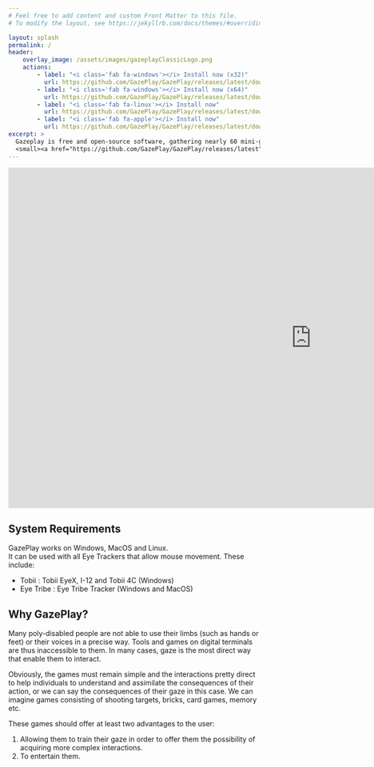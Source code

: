 ```yaml
---
# Feel free to add content and custom Front Matter to this file.
# To modify the layout, see https://jekyllrb.com/docs/themes/#overriding-theme-defaults

layout: splash
permalink: /
header:
    overlay_image: /assets/images/gazeplayClassicLogo.png
    actions:
        - label: "<i class='fab fa-windows'></i> Install now (x32)"
          url: https://github.com/GazePlay/GazePlay/releases/latest/download/gazeplay-windows-x32-1.9.16-installer.exe
        - label: "<i class='fab fa-windows'></i> Install now (x64)"
          url: https://github.com/GazePlay/GazePlay/releases/latest/download/gazeplay-windows-x64-1.9.16-installer.exe
        - label: "<i class='fab fa-linux'></i> Install now"
          url: https://github.com/GazePlay/GazePlay/releases/latest/download/gazeplay-linux-x64-1.9.16.tar.gz
        - label: "<i class='fab fa-apple'></i> Install now"
          url: https://github.com/GazePlay/GazePlay/releases/latest/download/gazeplay-macos-1.9.16.tar.gz
excerpt: >
  Gazeplay is free and open-source software, gathering nearly 60 mini-games playable with an eye-tracker.<br />
  <small><a href="https://github.com/GazePlay/GazePlay/releases/latest">Latest release</a></small>
---
```


<iframe width="1212" height="682" src="https://www.youtube.com/embed/xGKCIiYNu2c" frameborder="0" allow="accelerometer; autoplay; encrypted-media; gyroscope; picture-in-picture" allowfullscreen></iframe>

## System Requirements
GazePlay works on Windows, MacOS and Linux.  
It can be used with all Eye Trackers that allow mouse movement. These include:
* Tobii : Tobii EyeX, I-12 and Tobii 4C (Windows)
* Eye Tribe : Eye Tribe Tracker (Windows and MacOS)

## Why GazePlay?

Many poly-disabled people are not able to use their limbs (such as hands or feet) or their voices in a precise way. Tools and games on digital terminals are thus inaccessible to them. In many cases, gaze is the most direct way that enable them to interact.

Obviously, the games must remain simple and the interactions pretty direct to help individuals to understand and assimilate the consequences of their action, or we can say the consequences of their gaze in this case. We can imagine games consisting of shooting targets, bricks, card games, memory etc.

These games should offer at least two advantages to the user:
1. Allowing them to train their gaze in order to offer them the possibility of acquiring more complex interactions.
2. To entertain them.
